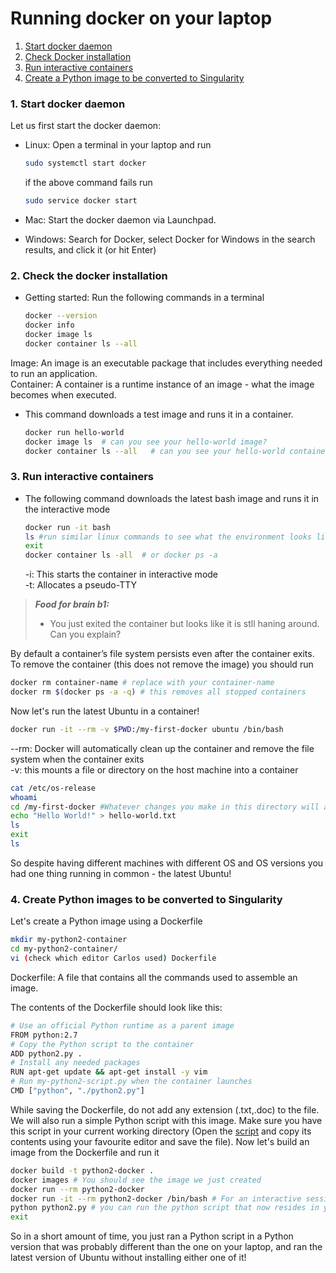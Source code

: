 # Running docker on your laptop

1. [Start docker daemon](#start-docker)
2. [Check Docker installation](#check-docker)
3. [Run interactive containers](#run-interactive)
4. [Create a Python image to be converted to Singularity](#create-image) 

### <a name="start-docker"></a> 1. Start docker daemon

Let us first start the docker daemon: 

* Linux: Open a terminal in your laptop and run

    ```sh
    sudo systemctl start docker
    ```
    if the above command fails run 
    ```sh
    sudo service docker start
    ```
* Mac: Start the docker daemon via Launchpad.

* Windows: Search for Docker, select Docker for Windows in the search results, and click it (or hit Enter)
 
  
### <a name="check-docker"></a> 2. Check the docker installation

* Getting started: Run the following commands in a terminal 

    ```sh
    docker --version
    docker info
    docker image ls
    docker container ls --all
    ```

Image: An image  is an executable package that includes everything needed to run an application.    
Container: A container is a runtime instance of an image - what the image becomes when executed. 

* This command downloads a test image and runs it in a container. 


    ```sh
    docker run hello-world
    docker image ls  # can you see your hello-world image?
    docker container ls --all   # can you see your hello-world container?
    ```  
    
### <a name="run-interactive"></a> 3. Run interactive containers

* The following command downloads the latest bash image and runs it in the interactive mode

   ```sh
   docker run -it bash
   ls #run similar linux commands to see what the environment looks like
   exit
   docker container ls -all  # or docker ps -a
   ```
   -i: This starts the container in interactive mode   
   -t: Allocates a pseudo-TTY
   
> **_Food for brain b1:_**
>
> * You just exited the container but looks like it is stll haning around. Can you explain?

   
By default a container’s file system persists even after the container exits. To remove the container (this does not remove the image) you should run

   ```sh
   docker rm container-name # replace with your container-name
   docker rm $(docker ps -a -q) # this removes all stopped containers
   ```
   
Now let's run the latest Ubuntu in a container!

   ```sh
   docker run -it --rm -v $PWD:/my-first-docker ubuntu /bin/bash 
   ```
   
  --rm: Docker will automatically clean up the container and remove the file system when the container exits  
  -v: this mounts a file or directory on the host machine into a container
 
   
   ```sh
   cat /etc/os-release
   whoami
   cd /my-first-docker #Whatever changes you make in this directory will also be made on your host so be careful!
   echo "Hello World!" > hello-world.txt
   ls
   exit
   ls
   ```
  
So despite having different machines with different OS and OS versions you had one thing running in common - the latest Ubuntu!
    
### <a name="create-image"></a> 4. Create Python images to be converted to Singularity

Let's create a Python image using a Dockerfile
   ```sh
   mkdir my-python2-container
   cd my-python2-container/
   vi (check which editor Carlos used) Dockerfile
   ```
   Dockerfile: A file that contains all the commands used to assemble an image. 
   
The contents of the Dockerfile should look like this:
   ```sh
   # Use an official Python runtime as a parent image
   FROM python:2.7 
   # Copy the Python script to the container
   ADD python2.py . 
   # Install any needed packages 
   RUN apt-get update && apt-get install -y vim
   # Run my-python2-script.py when the container launches
   CMD ["python", "./python2.py"]
   ```
   While saving the Dockerfile, do not add any extension (.txt,.doc) to the file. We will also run a simple Python script with this image. Make sure you have this script in your current working directory (Open the [script](https://github.com/maithili-k/singularity-course/blob/master/python2.py) and copy its contents using your favourite editor and save the file). Now let's build an image from the Dockerfile and run it
   
   ```sh
   docker build -t python2-docker .
   docker images # You should see the image we just created
   docker run --rm python2-docker 
   docker run -it --rm python2-docker /bin/bash # For an interactive session
   python python2.py # you can run the python script that now resides in your container
   exit
   ```

So in a short amount of time, you just ran a Python script in a Python version that was probably different than the one on your laptop, and ran the latest version of Ubuntu without installing either one of it! 


<!---#http://www.scmgalaxy.com/tutorials/location-of-dockers-images-in-all-operating-systems/>

